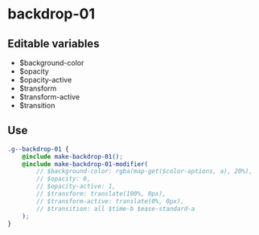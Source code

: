 # backdrop-01

## Editable variables

-   $background-color
-   $opacity
-   $opacity-active
-   $transform
-   $transform-active
-   $transition

## Use

```scss
.g--backdrop-01 {
    @include make-backdrop-01();
    @include make-backdrop-01-modifier(
        // $background-color: rgba(map-get($color-options, a), 20%),
        // $opacity: 0,
        // $opacity-active: 1,
        // $transform: translate(100%, 0px),
        // $transform-active: translate(0%, 0px),
        // $transition: all $time-b $ease-standard-a
    );
}
```
